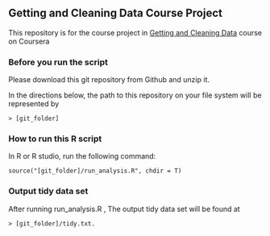 ## Getting and Cleaning Data Course Project

This repository is for the course project in [Getting and Cleaning Data](https://class.coursera.org/getdata-005) course on Coursera

### Before you run the script

Please download this git repository from Github and unzip it.

In the directions below, the path to this repository on your file system will be represented by 
	
	> [git_folder]

### How to run this R script

In R or R studio, run the following command:

	source("[git_folder]/run_analysis.R", chdir = T)

### Output tidy data set

After running
	run_analysis.R
, The output tidy data set will be found at 

	> [git_folder]/tidy.txt.
